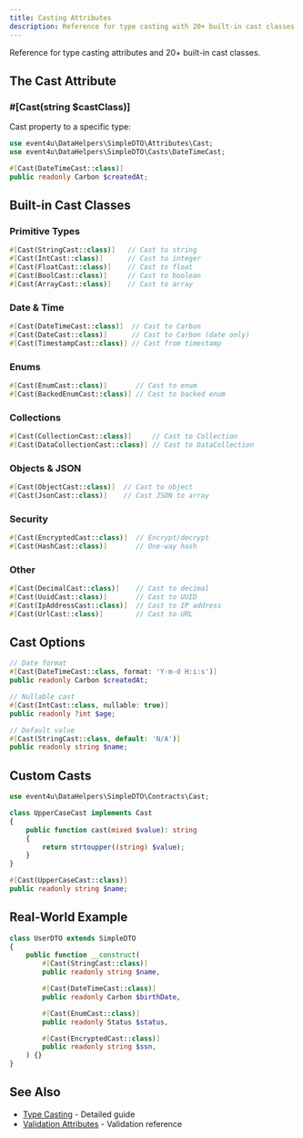 ```yaml
---
title: Casting Attributes
description: Reference for type casting with 20+ built-in cast classes
---
```


Reference for type casting attributes and 20+ built-in cast classes.

## The Cast Attribute

### #[Cast(string $castClass)]

Cast property to a specific type:

```php
use event4u\DataHelpers\SimpleDTO\Attributes\Cast;
use event4u\DataHelpers\SimpleDTO\Casts\DateTimeCast;

#[Cast(DateTimeCast::class)]
public readonly Carbon $createdAt;
```

## Built-in Cast Classes

### Primitive Types

```php
#[Cast(StringCast::class)]   // Cast to string
#[Cast(IntCast::class)]      // Cast to integer
#[Cast(FloatCast::class)]    // Cast to float
#[Cast(BoolCast::class)]     // Cast to boolean
#[Cast(ArrayCast::class)]    // Cast to array
```

### Date & Time

```php
#[Cast(DateTimeCast::class)]  // Cast to Carbon
#[Cast(DateCast::class)]      // Cast to Carbon (date only)
#[Cast(TimestampCast::class)] // Cast from timestamp
```

### Enums

```php
#[Cast(EnumCast::class)]       // Cast to enum
#[Cast(BackedEnumCast::class)] // Cast to backed enum
```

### Collections

```php
#[Cast(CollectionCast::class)]     // Cast to Collection
#[Cast(DataCollectionCast::class)] // Cast to DataCollection
```

### Objects & JSON

```php
#[Cast(ObjectCast::class)]  // Cast to object
#[Cast(JsonCast::class)]    // Cast JSON to array
```

### Security

```php
#[Cast(EncryptedCast::class)]  // Encrypt/decrypt
#[Cast(HashCast::class)]       // One-way hash
```

### Other

```php
#[Cast(DecimalCast::class)]    // Cast to decimal
#[Cast(UuidCast::class)]       // Cast to UUID
#[Cast(IpAddressCast::class)]  // Cast to IP address
#[Cast(UrlCast::class)]        // Cast to URL
```

## Cast Options

```php
// Date format
#[Cast(DateTimeCast::class, format: 'Y-m-d H:i:s')]
public readonly Carbon $createdAt;

// Nullable cast
#[Cast(IntCast::class, nullable: true)]
public readonly ?int $age;

// Default value
#[Cast(StringCast::class, default: 'N/A')]
public readonly string $name;
```

## Custom Casts

```php
use event4u\DataHelpers\SimpleDTO\Contracts\Cast;

class UpperCaseCast implements Cast
{
    public function cast(mixed $value): string
    {
        return strtoupper((string) $value);
    }
}

#[Cast(UpperCaseCast::class)]
public readonly string $name;
```

## Real-World Example

```php
class UserDTO extends SimpleDTO
{
    public function __construct(
        #[Cast(StringCast::class)]
        public readonly string $name,

        #[Cast(DateTimeCast::class)]
        public readonly Carbon $birthDate,

        #[Cast(EnumCast::class)]
        public readonly Status $status,

        #[Cast(EncryptedCast::class)]
        public readonly string $ssn,
    ) {}
}
```

## See Also

- [Type Casting](/simple-dto/type-casting/) - Detailed guide
- [Validation Attributes](/attributes/validation/) - Validation reference
